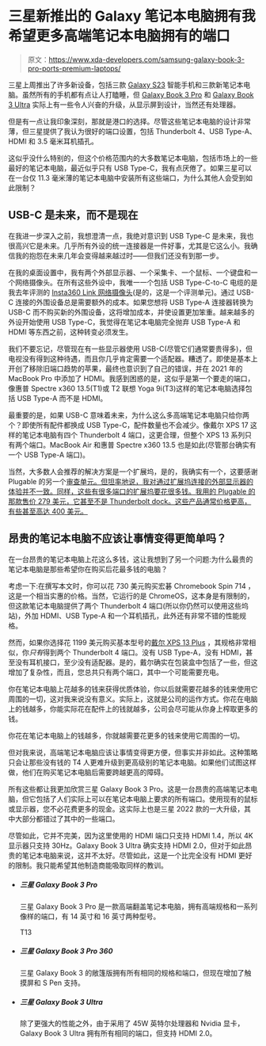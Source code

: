 # 三星新推出的 Galaxy 笔记本电脑拥有我希望更多高端笔记本电脑拥有的端口

> 原文：<https://www.xda-developers.com/samsung-galaxy-book-3-pro-ports-premium-laptops/>

三星上周推出了许多新设备，包括三款 [Galaxy S23](https://www.xda-developers.com/samsung-galaxy-s23/) 智能手机和三款新笔记本电脑。虽然所有的手机都有点让人打瞌睡，但 [Galaxy Book 3 Pro](https://www.xda-developers.com/samsung-galaxy-book-3-pro/) 和 [Galaxy Book 3 Ultra](https://www.xda-developers.com/samsung-galaxy-book-3-ultra/) 实际上有一些令人兴奋的升级，从显示屏到设计，当然还有处理器。

但是有一点让我印象深刻，那就是港口的选择。尽管这些笔记本电脑的设计非常薄，但三星提供了我认为很好的端口设置，包括 Thunderbolt 4、USB Type-A、HDMI 和 3.5 毫米耳机插孔。

这似乎没什么特别的，但这个价格范围内的大多数笔记本电脑，包括市场上的一些最好的笔记本电脑，最近似乎只有 USB Type-C，我有点厌倦了。如果三星可以在一台仅 11.3 毫米薄的笔记本电脑中安装所有这些端口，为什么其他人会受到如此限制？

## USB-C 是未来，而不是现在

在我进一步深入之前，我想澄清一点，我绝对意识到 USB Type-C 是未来，我也很高兴它是未来。几乎所有外设的统一连接器是一件好事，尤其是它这么小。我确信我的抱怨在未来几年会变得越来越过时——但我们还没有到那一步。

在我的桌面设置中，我有两个外部显示器、一个采集卡、一个鼠标、一个键盘和一个网络摄像头。在所有这些外设中，我唯一一个包括 USB Type-C-to-C 电缆的是我去年评测的 [Insta360 Link 网络摄像头](https://www.xda-developers.com/insta360-link-review/)(是的，这是一个评测单元)。通过 USB-C 连接的外围设备总是需要额外的成本。如果您想将 USB Type-A 连接器转换为 USB-C 而不购买新的外围设备，这将增加成本，并使设置更加笨重。越来越多的外设开始使用 USB Type-C，我觉得在笔记本电脑完全抛弃 USB Type-A 和 HDMI 等东西之前，这种转变必须发生。

我们不要忘记，尽管现在有一些显示器使用 USB-C(尽管它们通常要贵得多)，但电视没有得到这种待遇，而且你几乎肯定需要一个适配器。糟透了。即使是基本上开创了移除旧端口趋势的苹果，最终也意识到了自己的错误，并在 2021 年的 MacBook Pro 中添加了 HDMI。我感到困惑的是，这似乎是第一个要走的端口，像惠普 Spectre x360 13.5(T1)或 T2 联想 Yoga 9i(T3)这样的笔记本电脑选择包括 USB Type-A 而不是 HDMI。

最重要的是，如果 USB-C 意味着未来，为什么这么多高端笔记本电脑只给你两个？即使所有配件都换成 USB Type-C，配件数量也不会减少。像戴尔 XPS 17 这样的笔记本电脑有四个 Thunderbolt 4 端口，这更合理，但整个 XPS 13 系列只有两个端口。MacBook Air 和惠普 Spectre x360 13.5 也是如此(尽管那台确实有一个 USB Type-A 端口)。

当然，大多数人会推荐的解决方案是一个扩展坞，是的，我确实有一个，这要感谢 Plugable 的另一个[审查单元。但坦率地说，我对通过扩展坞连接的外部显示器的体验并不一致。同样，这些有很多端口的扩展坞要花很多钱。我用的 Plugable 的那款售价 279 美元，它甚至不是 Thunderbolt dock。这些产品通常价格更高，有些甚至高达 400 美元。](https://www.xda-developers.com/plugable-usb-c-triple-4k-display-docking-station-review/)

## 昂贵的笔记本电脑不应该让事情变得更简单吗？

在一台昂贵的笔记本电脑上花这么多钱，这让我想到了另一个问题:为什么最贵的笔记本电脑是那些希望你在购买后花最多钱的电脑？

考虑一下:在撰写本文时，你可以花 730 美元购买宏碁 Chromebook Spin 714 ，这是一个相当实惠的价格。当然，它运行的是 ChromeOS，这本身是有限制的，但这款笔记本电脑提供了两个 Thunderbolt 4 端口(所以你仍然可以使用这些坞站)，外加 HDMI、USB Type-A 和一个耳机插孔，此外还有非常不错的性能规格。

然而，如果你选择花 1199 美元购买基本型号的[戴尔 XPS 13 Plus](https://www.xda-developers.com/dell-xps-13-plus-review/) ，其规格非常相似，你*只有*得到两个 Thunderbolt 4 端口。没有 USB Type-A，没有 HDMI，甚至没有耳机接口，至少没有适配器。是的，戴尔确实在包装盒中包括了一些，但这增加了复杂性，而且，您总共只有两个端口，其中一个可能需要充电。

你在笔记本电脑上花越多的钱来获得优质体验，你以后就需要花越多的钱来使用它周围的一切，这对我来说没有意义。实际上，这就是公司的运作方式。你花在电脑上的钱越多，你能实际花在配件上的钱就越多，公司会尽可能从你身上榨取更多的钱。

你花在笔记本电脑上的钱越多，你就越需要花更多的钱来使用它周围的一切。

但对我来说，高端笔记本电脑应该让事情变得更方便，但事实并非如此。这种策略只会让那些没有钱的 T4 人更难升级到更高级别的笔记本电脑。如果他们试图这样做，他们在购买笔记本电脑后需要跨越更高的障碍。

所有这些都让我更加欣赏三星 Galaxy Book 3 Pro。这是一台昂贵的高端笔记本电脑，但它包括了人们实际上可以在笔记本电脑上要求的所有端口。使用现有的鼠标或显示器，您不必花费更多的现金。这实际上也是三星 2022 款的一大升级，其中大部分都错过了其中的一些端口。

尽管如此，它并不完美，因为这里使用的 HDMI 端口只支持 HDMI 1.4，所以 4K 显示器只支持 30Hz。Galaxy Book 3 Ultra 确实支持 HDMI 2.0，但对于如此昂贵的笔记本电脑来说，这并不太好。尽管如此，这是一个比完全没有 HDMI 更好的限制。我只能希望其他制造商能吸取同样的教训。

*   ##### 三星 Galaxy Book 3 Pro

    三星 Galaxy Book 3 Pro 是一款高端翻盖笔记本电脑，拥有高端规格和一系列像样的端口，有 14 英寸和 16 英寸两种型号。

    T13
*   ##### 三星 Galaxy Book 3 Pro 360

    三星 Galaxy Book 3 的敞篷版拥有所有相同的规格和端口，但现在增加了触摸屏和 S Pen 支持。

*   ##### 三星 Galaxy Book 3 Ultra

    除了更强大的性能之外，由于采用了 45W 英特尔处理器和 Nvidia 显卡，Galaxy Book 3 Ultra 拥有所有相同的端口，但支持 HDMI 2.0。